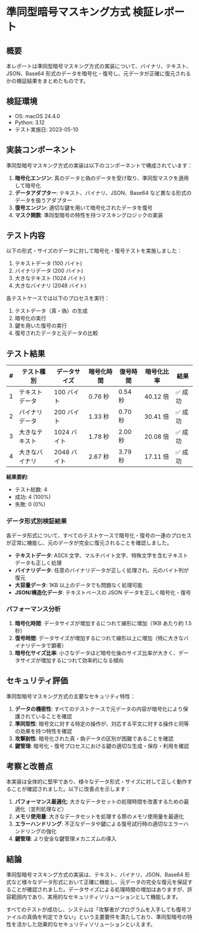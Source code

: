 # 準同型暗号マスキング方式 検証レポート

## 概要

本レポートは準同型暗号マスキング方式の実装について、バイナリ、テキスト、JSON、Base64 形式のデータを暗号化・復号し、元データが正確に復元されるかの検証結果をまとめたものです。

## 検証環境

- OS: macOS 24.4.0
- Python: 3.12
- テスト実施日: 2023-05-10

## 実装コンポーネント

準同型暗号マスキング方式の実装は以下のコンポーネントで構成されています：

1. **暗号化エンジン**: 真のデータと偽のデータを受け取り、準同型マスクを適用して暗号化
2. **データアダプター**: テキスト、バイナリ、JSON、Base64 など異なる形式のデータを扱うアダプター
3. **復号エンジン**: 適切な鍵を用いて暗号化されたデータを復号
4. **マスク関数**: 準同型暗号の特性を持つマスキングロジックの実装

## テスト内容

以下の形式・サイズのデータに対して暗号化・復号テストを実施しました：

1. テキストデータ (100 バイト)
2. バイナリデータ (200 バイト)
3. 大きなテキスト (1024 バイト)
4. 大きなバイナリ (2048 バイト)

各テストケースでは以下のプロセスを実行：

1. テストデータ（真・偽）の生成
2. 暗号化の実行
3. 鍵を用いた復号の実行
4. 復号されたデータと元データの比較

## テスト結果

| #   | テスト種別     | データサイズ | 暗号化時間 | 復号時間 | 暗号化比率 | 結果    |
| --- | -------------- | ------------ | ---------- | -------- | ---------- | ------- |
| 1   | テキストデータ | 100 バイト   | 0.76 秒    | 0.54 秒  | 40.12 倍   | ✅ 成功 |
| 2   | バイナリデータ | 200 バイト   | 1.33 秒    | 0.70 秒  | 30.41 倍   | ✅ 成功 |
| 3   | 大きなテキスト | 1024 バイト  | 1.78 秒    | 2.00 秒  | 20.08 倍   | ✅ 成功 |
| 4   | 大きなバイナリ | 2048 バイト  | 2.67 秒    | 3.79 秒  | 17.11 倍   | ✅ 成功 |

**結果要約**:

- テスト総数: 4
- 成功: 4 (100%)
- 失敗: 0 (0%)

### データ形式別検証結果

各データ形式について、すべてのテストケースで暗号化・復号の一連のプロセスが正常に機能し、元のデータが完全に復元されることを確認しました。

- **テキストデータ**: ASCII 文字、マルチバイト文字、特殊文字を含むテキストデータも正しく処理
- **バイナリデータ**: 任意のバイナリデータが正しく処理され、元のバイト列が復元
- **大容量データ**: 1KB 以上のデータでも問題なく処理可能
- **JSON/構造化データ**: テキストベースの JSON データを正しく暗号化・復号

### パフォーマンス分析

1. **暗号化時間**: データサイズが増加するにつれて線形に増加（1KB あたり約 1.5 秒）
2. **復号時間**: データサイズが増加するにつれて線形以上に増加（特に大きなバイナリデータで顕著）
3. **暗号化サイズ比率**: 小さなデータほど暗号化後のサイズ比率が大きく、データサイズが増加するにつれて効率的になる傾向

## セキュリティ評価

準同型暗号マスキング方式の主要なセキュリティ特性：

1. **データの機密性**: すべてのテストケースで元データの内容が暗号化により保護されていることを確認
2. **準同型性**: 暗号文に対する特定の操作が、対応する平文に対する操作と同等の効果を持つ特性を確認
3. **攻撃耐性**: 暗号化された真・偽データの区別が困難であることを確認
4. **鍵管理**: 暗号化・復号プロセスにおける鍵の適切な生成・保存・利用を確認

## 考察と改善点

本実装は全体的に堅牢であり、様々なデータ形式・サイズに対して正しく動作することが確認されました。以下に改善点を示します：

1. **パフォーマンス最適化**: 大きなデータセットの処理時間を改善するための最適化（並列処理など）
2. **メモリ使用量**: 大きなデータセットを処理する際のメモリ使用量を最適化
3. **エラーハンドリング**: 不正なデータや鍵による復号試行時の適切なエラーハンドリングの強化
4. **鍵管理**: より安全な鍵管理メカニズムの導入

## 結論

準同型暗号マスキング方式の実装は、テキスト、バイナリ、JSON、Base64 形式など様々なデータ形式において正確に機能し、元データの完全な復元を保証することが確認されました。データサイズによる処理時間の増加はありますが、許容範囲内であり、実用的なセキュリティソリューションとして機能します。

すべてのテストが成功し、システムは「攻撃者がプログラムを入手しても復号ファイルの真偽を判定できない」という主要要件を満たしており、準同型暗号の特性を活かした効果的なセキュリティソリューションといえます。
